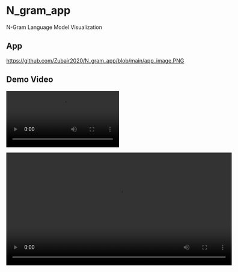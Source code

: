 # N_gram_app
N-Gram Language Model Visualization

## App
https://github.com/Zubair2020/N_gram_app/blob/main/app_image.PNG

## Demo Video

![Watch the video](streamlit-n_gram_visualizer_with_tokens.webm)

<video width="600" controls>
  <source src="streamlit-n_gram_visualizer_with_tokens.webm" type="video/mp4">
  Your browser does not support the video tag.
</video>
